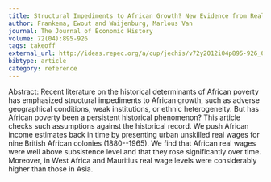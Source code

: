 ```yaml
---
title: Structural Impediments to African Growth? New Evidence from Real Wages in British Africa, 1880-1965
author: Frankema, Ewout and Waijenburg, Marlous Van
journal: The Journal of Economic History
volume: 72(04):895-926
tags: takeoff
external_url: http://ideas.repec.org/a/cup/jechis/v72y2012i04p895-926_00.html
bibtype: article
category: reference
---
```

Abstract: Recent literature on the historical determinants of African poverty has emphasized structural impediments to African growth, such as adverse geographical conditions, weak institutions, or ethnic heterogeneity. But has African poverty been a persistent historical phenomenon? This article checks such assumptions against the historical record. We push African income estimates back in time by presenting urban unskilled real wages for nine British African colonies (1880--1965). We find that African real wages were well above subsistence level and that they rose significantly over time. Moreover, in West Africa and Mauritius real wage levels were considerably higher than those in Asia.
